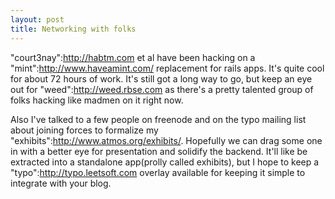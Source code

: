 ```yaml
--- 
layout: post
title: Networking with folks
---
```

"court3nay":http://habtm.com et al have been hacking on a "mint":http://www.haveamint.com/ replacement for rails apps.  It's quite cool for about 72 hours of work.  It's still got a long way to go, but keep an eye out for "weed":http://weed.rbse.com as there's a pretty talented group of folks hacking like madmen on it right now.

Also I've talked to a few people on freenode and on the typo mailing list about joining forces to formalize my "exhibits":http://www.atmos.org/exhibits/.  Hopefully we can drag some one in with a better eye for presentation and solidify the backend.  It'll like be extracted into a standalone app(prolly called exhibits), but I hope to keep a "typo":http://typo.leetsoft.com overlay available for keeping it simple to integrate with your blog.
